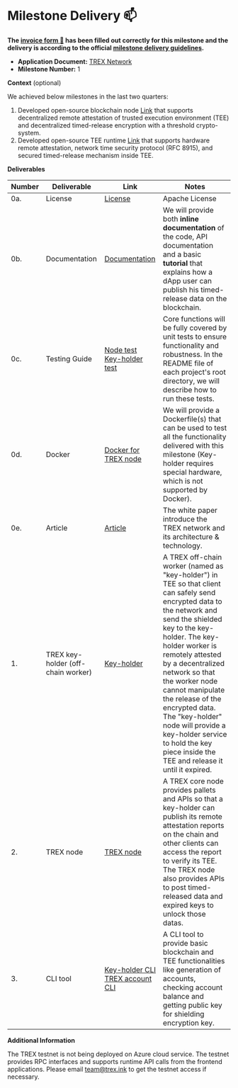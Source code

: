 # Milestone Delivery :mailbox:

**The [invoice form :pencil:](https://docs.google.com/forms/d/e/1FAIpQLSfmNYaoCgrxyhzgoKQ0ynQvnNRoTmgApz9NrMp-hd8mhIiO0A/viewform) has been filled out correctly for this milestone and the delivery is according to the official [milestone delivery guidelines](https://github.com/w3f/Grants-Program/blob/master/docs/milestone-deliverables-guidelines.md).**  

* **Application Document:** 
[TREX Network](https://github.com/w3f/Grants-Program/blob/master/applications/TREX_Network.md)
* **Milestone Number:** 1

**Context** (optional)

We achieved below milestones in the last two quarters:
1. Developed open-source blockchain node [Link](https://github.com/NexTokenTech/TREX) that supports decentralized remote attestation of trusted execution environment (TEE) and decentralized timed-release encryption with a threshold crypto-system. 
2. Developed open-source TEE runtime [Link](https://github.com/NexTokenTech/trex-keyholder) that supports hardware remote attestation, network time security protocol (RFC 8915), and secured timed-release mechanism inside TEE.


**Deliverables**

| Number | Deliverable | Link | Notes |
| ------------- | ------------- | ------------- |------------- |
| 0a. | License | [License](https://github.com/NexTokenTech/TREX/blob/main/LICENSE)|Apache License
| 0b. | Documentation |[Documentation](https://github.com/NexTokenTech/trex-doc-md) |We will provide both **inline documentation** of the code, API documentation and a basic **tutorial** that explains how a dApp user can publish his timed-release data on the blockchain. |
| 0c. | Testing Guide | [Node test](https://github.com/NexTokenTech/TREX)<br>  [Key-holder test](https://github.com/NexTokenTech/trex-keyholder) | Core functions will be fully covered by unit tests to ensure functionality and robustness. In the README file of each project's root directory, we will describe how to run these tests. |
| 0d. | Docker |[Docker for TREX node](https://github.com/NexTokenTech/TREX/blob/main/docker-compose.yml)| We will provide a Dockerfile(s) that can be used to test all the functionality delivered with this milestone (Key-holder requires special hardware, which is not supported by Docker). |
| 0e. | Article |[Article](https://1drv.ms/b/s!AmAQnrV8ivm-hvFujGzjI5uaNzGdBQ?e=Ygvfj0)| The white paper introduce the TREX network and its architecture & technology. 
| 1. | TREX key-holder (off-chain worker) | [Key-holder](https://github.com/NexTokenTech/trex-keyholder) |A TREX off-chain worker (named as "key-holder") in TEE so that client can safely send encrypted data to the network and send the shielded key to the key-holder. The key-holder worker is remotely attested by a decentralized network so that the worker node cannot manipulate the release of the encrypted data. The "key-holder" node will provide a key-holder service to hold the key piece inside the TEE and release it until it expired.
| 2. | TREX node | [TREX node](https://github.com/NexTokenTech/TREX) |A TREX core node provides pallets and APIs so that a key-holder can publish its remote attestation reports on the chain and other clients can access the report to verify its TEE. The TREX node also provides APIs to post timed-released data and expired keys to unlock those datas.
| 3. | CLI tool | [Key-holder CLI](https://github.com/NexTokenTech/trex-keyholder) [TREX account CLI](https://github.com/NexTokenTech/trex-account-funds)|A CLI tool to provide basic blockchain and TEE functionalities like generation of accounts, checking account balance and getting public key for shielding encryption key.

**Additional Information**

The TREX testnet is not being deployed on Azure cloud service. The testnet provides RPC interfaces and supports runtime API calls from the frontend applications. Please email <team@trex.ink> to get the testnet access if necessary.
